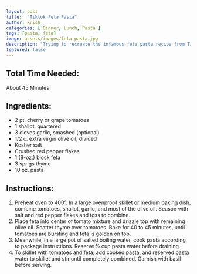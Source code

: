 ```yaml
---
layout: post
title:  "Tiktok Feta Pasta"
author: krish
categories: [ Dinner, Lunch, Pasta ]
tags: [pasta, feta]
image: assets/images/feta-pasta.jpg
description: "Trying to recreate the infamous feta pasta recipe from Tiktok."
featured: false
---
```

## Total Time Needed:

About 45 Minutes

## Ingredients:

* 2 pt. cherry or grape tomatoes
* 1 shallot, quartered
* 3 cloves garlic, smashed (optional)
* 1/2 c. extra virgin olive oil, divided
* Kosher salt
* Crushed red pepper flakes
* 1 (8-oz.) block feta
* 3 sprigs thyme 
* 10 oz. pasta

## Instructions:

1. Preheat oven to 400°. In a large ovenproof skillet or medium baking dish, combine tomatoes, shallot, garlic, and most of the olive oil. Season with salt and red pepper flakes and toss to combine. 
2. Place feta into center of tomato mixture and drizzle top with remaining olive oil. Scatter thyme over tomatoes. Bake for 40 to 45 minutes, until tomatoes are bursting and feta is golden on top. 
3. Meanwhile, in a large pot of salted boiling water, cook pasta according to package instructions. Reserve ½ cup pasta water before draining.
4. To skillet with tomatoes and feta, add cooked pasta, and reserved pasta water to skillet and stir until completely combined. Garnish with basil before serving. 

